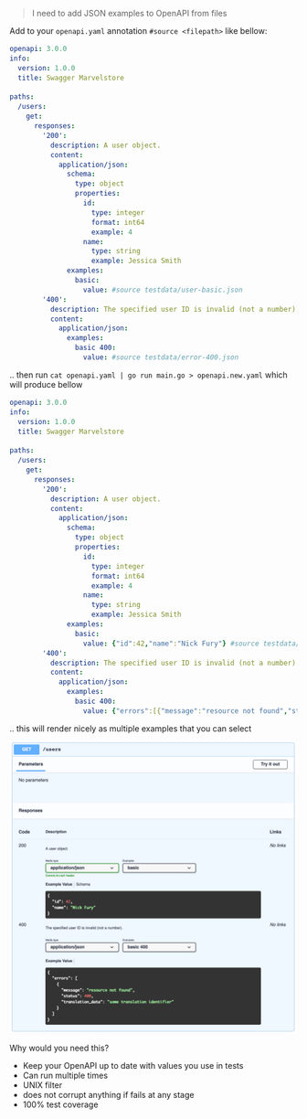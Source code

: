 > I need to add JSON examples to OpenAPI from files

Add to your `openapi.yaml` annotation `#source <filepath>` like bellow:

```yaml
openapi: 3.0.0
info:
  version: 1.0.0
  title: Swagger Marvelstore

paths:
  /users:
    get:
      responses:
        '200':
          description: A user object.
          content:
            application/json:
              schema:
                type: object
                properties:
                  id:
                    type: integer
                    format: int64
                    example: 4
                  name:
                    type: string
                    example: Jessica Smith
              examples:
                basic:
                  value: #source testdata/user-basic.json
        '400':
          description: The specified user ID is invalid (not a number).
          content:
            application/json:
              examples:
                basic 400:
                  value: #source testdata/error-400.json
```

.. then run `cat openapi.yaml | go run main.go > openapi.new.yaml` which will produce bellow

```yaml
openapi: 3.0.0
info:
  version: 1.0.0
  title: Swagger Marvelstore

paths:
  /users:
    get:
      responses:
        '200':
          description: A user object.
          content:
            application/json:
              schema:
                type: object
                properties:
                  id:
                    type: integer
                    format: int64
                    example: 4
                  name:
                    type: string
                    example: Jessica Smith
              examples:
                basic:
                  value: {"id":42,"name":"Nick Fury"} #source testdata/user-basic.json
        '400':
          description: The specified user ID is invalid (not a number).
          content:
            application/json:
              examples:
                basic 400:
                  value: {"errors":[{"message":"resource not found","status":400,"translation_data":"some translation identifier"}]} #source testdata/error-400.json
```

.. this will render nicely as multiple examples that you can select

![example-preview](docs/example.png)

Why would you need this?

- Keep your OpenAPI up to date with values you use in tests
- Can run multiple times
- UNIX filter
- does not corrupt anything if fails at any stage
- 100% test coverage